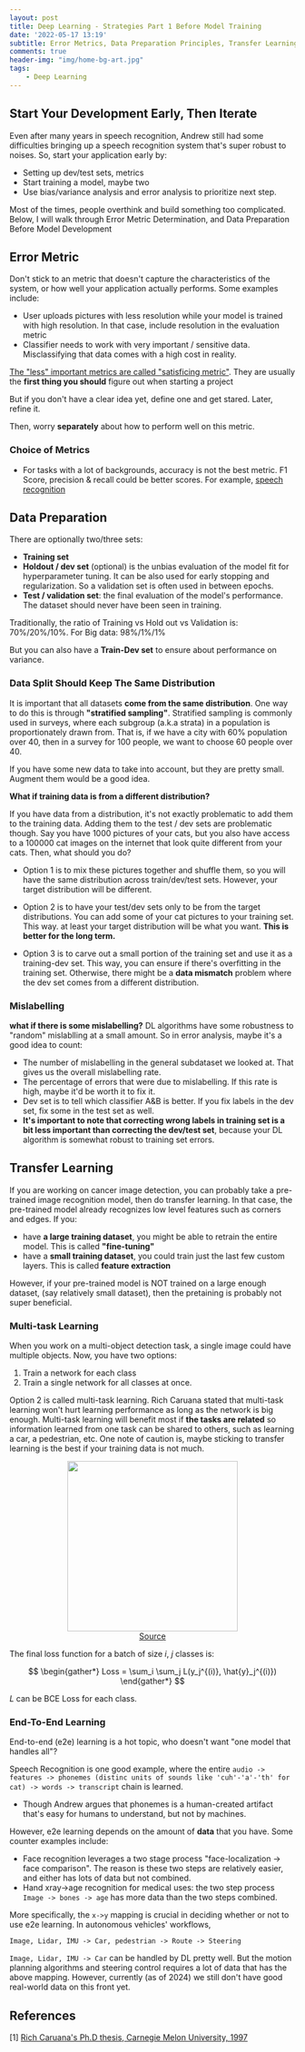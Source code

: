 ```yaml
---
layout: post
title: Deep Learning - Strategies Part 1 Before Model Training
date: '2022-05-17 13:19'
subtitle: Error Metrics, Data Preparation Principles, Transfer Learning, Multi-Task Learning
comments: true
header-img: "img/home-bg-art.jpg"
tags:
    - Deep Learning
---
```


## Start Your Development Early, Then Iterate

Even after many years in speech recognition, Andrew still had some difficulties bringing up a speech recognition system that's super robust to noises. So, start your application early by:

- Setting up dev/test sets, metrics
- Start training a model, maybe two
- Use bias/variance analysis and error analysis to prioritize next step.

Most of the times, people overthink and build something too complicated. Below, I will walk through Error Metric Determination, and Data Preparation Before Model Development

## Error Metric

Don't stick to an metric that doesn't capture the characteristics of the system, or how well your application actually performs. Some examples include:

- User uploads pictures with less resolution while your model is trained with high resolution. In that case, include resolution in the evaluation metric
- Classifier needs to work with very important / sensitive data. Misclassifying that data comes with a high cost in reality.

[The "less" important metrics are called "satisficing metric"](./2022-02-15-deep-learning-performance-metrics.markdown). They are usually the **first thing you should** figure out when starting a project

But if you don't have a clear idea yet, define one and get stared. Later, refine it.

Then, worry **separately** about how to perform well on this metric.

### Choice of Metrics

- For tasks with a lot of backgrounds, accuracy is not the best metric. F1 Score, precision & recall could be better scores. For example, [speech recognition](./2022-04-02-deep-learning-speech-recognition-hands-on.markdown)

## Data Preparation

There are optionally two/three sets:

- **Training set**
- **Holdout / dev set** (optional) is the unbias evaluation of the model fit for hyperparameter tuning. It can be also used for early stopping and regularization. So a validation set is often used in between epochs.
- **Test / validation set**: the final evaluation of the model's performance. The dataset should never have been seen in training.

Traditionally, the ratio of Training vs Hold out vs Validation is: 70%/20%/10%. For Big data: 98%/1%/1%

But you can also have a **Train-Dev set** to ensure about performance on variance.

### Data Split Should Keep The Same Distribution

It is important that all datasets **come from the same distribution**. One way to do this is through **"stratified sampling"**. Stratified sampling is commonly used in surveys, where each subgroup (a.k.a strata) in a population is proportionately drawn from. That is, if we have a city with 60% population over 40, then in a survey for 100 people, we want to choose 60 people over 40.

If you have some new data to take into account, but they are pretty small. Augment them would be a good idea.

**What if training data is from a different distribution?**

If you have data from a distribution, it's not exactly problematic to add them to the training data. Adding them to the test / dev sets are problematic though.
Say you have 1000 pictures of your cats, but you also have access to a 100000 cat images on the internet that look quite different from your cats. Then, what should you do?

- Option 1 is to mix these pictures together and shuffle them, so you will have the same distribution across train/dev/test sets. However, your target distribution will be different.

- Option 2 is to have your test/dev sets only to be from the target distributions. You can add some of your cat pictures to your training set. This way. at least your target distribution will be what you want. **This is better for the long term.**

- Option 3 is to carve out a small portion of the training set and use it as a training-dev set. This way, you can ensure if there's overfitting in the training set. Otherwise, there might be a **data mismatch** problem where the dev set comes from a different distribution.

### Mislabelling

**what if there is some mislabelling?** DL algorithms have some robustness to "random" mislablling at a small amount. So in error analysis, maybe it's a good idea to count:

- The number of mislabelling in the general subdataset we looked at. That gives us the overall mislabelling rate.
- The percentage of errors that were due to mislabelling. If this rate is high, maybe it'd be worth it to fix it.
- Dev set is to tell which classifier A&B is better. If you fix labels in the dev set, fix some in the test set as well.
- **It's important to note that correcting wrong labels in training set is a bit less important than correcting the dev/test set**, because your DL algorithm is somewhat robust to training set errors.

## Transfer Learning

If you are working on cancer image detection, you can probably take a pre-trained image recognition model, then do transfer learning. In that case, the pre-trained model already recognizes low level features such as corners and edges. If you:

- have **a large training dataset**, you might be able to retrain the entire model. This is called **"fine-tuning"**
- have a **small training dataset**, you could train just the last few custom layers. This is called **feature extraction**

However, if your pre-trained model is NOT trained on a large enough dataset, (say relatively small dataset), then the pretaining is probably not super beneficial.

### Multi-task Learning

When you work on a multi-object detection task, a single image could have multiple objects. Now, you have two options:

1. Train a network for each class
2. Train a single network for all classes at once.

Option 2 is called multi-task learning. Rich Caruana stated that multi-task learning won't hurt learning performance as long as the network is big enough. Multi-task learning will benefit most if **the tasks are related** so information learned from one task can be shared to others, such as learning a car, a pedestrian, etc. One note of caution is, maybe sticking to transfer learning is the best if your training data is not much.

<div style="text-align: center;">
<p align="center">
    <figure>
        <img src="https://github.com/user-attachments/assets/9aaabb88-f48a-4266-8e66-e3f1c12f4da4" height="300" alt=""/>
        <figcaption><a href="https://www.geeksforgeeks.org/introduction-to-multi-task-learningmtl-for-deep-learning/">Source</a></figcaption>
    </figure>
</p>
</div>

The final loss function for a batch of size $i$, $j$ classes is:

$$
\begin{gather*}
Loss = \sum_i \sum_j L(y_j^{(i)}, \hat{y}_j^{(i)})
\end{gather*}
$$

$L$ can be BCE Loss for each class.

### End-To-End Learning

End-to-end (e2e) learning is a hot topic, who doesn't want "one model that handles all"?

Speech Recognition is one good example, where the entire `audio -> features -> phonemes (distinc units of sounds like 'cuh'-'a'-'th' for cat) -> words -> transcript` chain is learned.

- Though Andrew argues that phonemes is a human-created artifact that's easy for humans to understand, but not by machines.

However, e2e learning depends on the amount of **data** that you have. Some counter examples include:

- Face recognition leverages a two stage process "face-localization -> face comparison". The reason is these two steps are relatively easier, and either has lots of data but not combined.
- Hand xray->age recognition for medical uses: the two step process `Image -> bones -> age` has more data than the two steps combined.

More specifically, the `x->y` mapping is crucial in deciding whether or not to use e2e learning. In autonomous vehicles' workflows,

```
Image, Lidar, IMU -> Car, pedestrian -> Route -> Steering
```

`Image, Lidar, IMU -> Car` can be handled by DL pretty well. But the motion planning algorithms and steering control requires a lot of data that has the above mapping. However, currently (as of 2024) we still don't have good real-world data on this front yet.

## References

[1] [Rich Caruana's Ph.D thesis, Carnegie Melon University, 1997](http://reports-archive.adm.cs.cmu.edu/anon/1997/CMU-CS-97-203.pdf)
